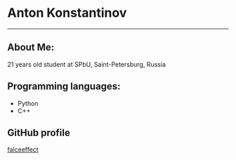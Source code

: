 # Anton Konstantinov
---

## About Me:
21 years old student at SPbU, Saint-Petersburg, Russia

## Programming languages:
* Python
* C++

## GitHub profile
[falceeffect](https://github.com/falceeffect)